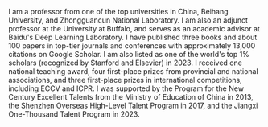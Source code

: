 I am a professor from one of the top universities in China, Beihang University, and Zhongguancun National Laboratory. I am also an adjunct professor at the University at Buffalo, and serves as an academic advisor at Baidu's Deep Learning Laboratory. I have published three books and about 100 papers in top-tier journals and conferences with approximately 13,000 citations on Google Scholar. I am also listed as one of the world's top 1% scholars (recognized by Stanford and Elsevier) in 2023. I received one national teaching award, four first-place prizes from provincial and national associations, and three first-place prizes in international competitions, including ECCV and ICPR. I was supported by the Program for the New Century Excellent Talents from the Ministry of Education of China in 2013, the Shenzhen Overseas High-Level Talent Program in 2017, and the Jiangxi One-Thousand Talent Program in 2023. 


